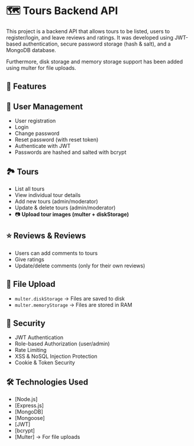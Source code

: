 # 🗺️ Tours Backend API

This project is a backend API that allows tours to be listed, users to register/login, and leave reviews and ratings.
It was developed using JWT-based authentication, secure password storage (hash & salt), and a MongoDB database.

Furthermore, disk storage and memory storage support has been added using multer for file uploads.

 ## 🚀 Features

## 👤 **User Management**
- User registration
- Login
- Change password
- Reset password (with reset token)
- Authenticate with JWT
- Passwords are hashed and salted with bcrypt

## 🏞️ **Tours**
- List all tours
- View individual tour details
- Add new tours (admin/moderator)
- Update & delete tours (admin/moderator)
- 📷 **Upload tour images (multer + diskStorage)**

## ⭐ **Reviews & Reviews**
- Users can add comments to tours
- Give ratings
- Update/delete comments (only for their own reviews)

## 📂 **File Upload**
- `multer.diskStorage` → Files are saved to disk
- `multer.memoryStorage` → Files are stored in RAM

## 🔐 **Security**
- JWT Authentication
- Role-based Authorization (user/admin)
- Rate Limiting
- XSS & NoSQL Injection Protection
- Cookie & Token Security

## 🛠️ Technologies Used

- [Node.js]
- [Express.js]
- [MongoDB]
- [Mongoose]
- [JWT]
- [bcrypt]
- [Multer] → For file uploads
